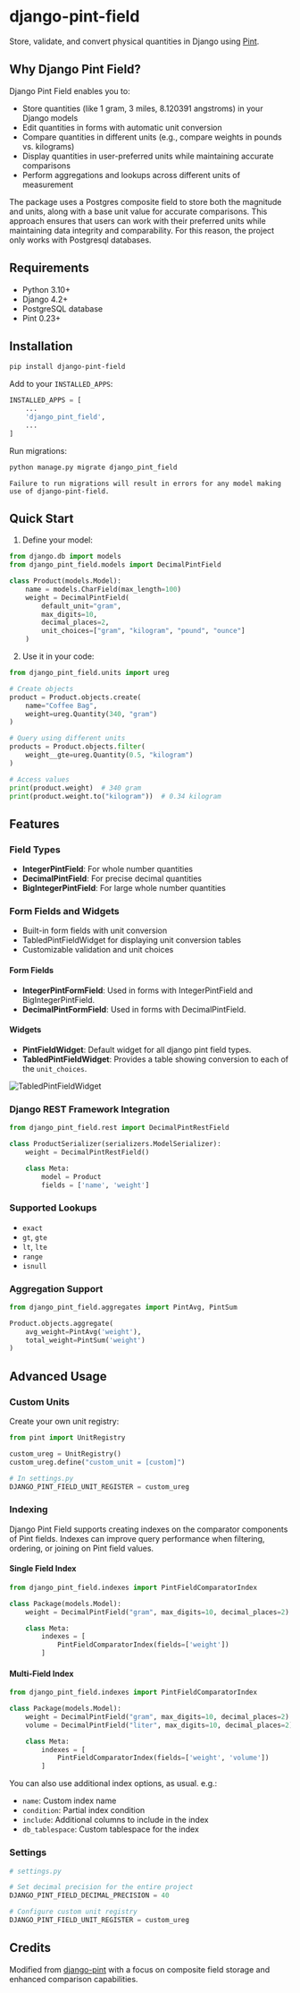 # django-pint-field

Store, validate, and convert physical quantities in Django using [Pint](https://pint.readthedocs.io/en/stable/).

## Why Django Pint Field?

Django Pint Field enables you to:

- Store quantities (like 1 gram, 3 miles, 8.120391 angstroms) in your Django models
- Edit quantities in forms with automatic unit conversion
- Compare quantities in different units (e.g., compare weights in pounds vs. kilograms)
- Display quantities in user-preferred units while maintaining accurate comparisons
- Perform aggregations and lookups across different units of measurement

The package uses a Postgres composite field to store both the magnitude and units, along with a base unit value for accurate comparisons. This approach ensures that users can work with their preferred units while maintaining data integrity and comparability. For this reason, the project only works with Postgresql databases.

## Requirements

- Python 3.10+
- Django 4.2+
- PostgreSQL database
- Pint 0.23+

## Installation

```bash
pip install django-pint-field
```

Add to your `INSTALLED_APPS`:

```python
INSTALLED_APPS = [
    ...
    'django_pint_field',
    ...
]
```

Run migrations:

```bash
python manage.py migrate django_pint_field
```

```{caution}
Failure to run migrations will result in errors for any model making use of django-pint-field.
```

## Quick Start

1. Define your model:

```python
from django.db import models
from django_pint_field.models import DecimalPintField

class Product(models.Model):
    name = models.CharField(max_length=100)
    weight = DecimalPintField(
        default_unit="gram",
        max_digits=10,
        decimal_places=2,
        unit_choices=["gram", "kilogram", "pound", "ounce"]
    )
```

2. Use it in your code:

```python
from django_pint_field.units import ureg

# Create objects
product = Product.objects.create(
    name="Coffee Bag",
    weight=ureg.Quantity(340, "gram")
)

# Query using different units
products = Product.objects.filter(
    weight__gte=ureg.Quantity(0.5, "kilogram")
)

# Access values
print(product.weight)  # 340 gram
print(product.weight.to("kilogram"))  # 0.34 kilogram
```

## Features

### Field Types

- **IntegerPintField**: For whole number quantities
- **DecimalPintField**: For precise decimal quantities
- **BigIntegerPintField**: For large whole number quantities

### Form Fields and Widgets

- Built-in form fields with unit conversion
- TabledPintFieldWidget for displaying unit conversion tables
- Customizable validation and unit choices

#### Form Fields

- **IntegerPintFormField**: Used in forms with IntegerPintField and BigIntegerPintField.
- **DecimalPintFormField**: Used in forms with DecimalPintField.

#### Widgets

- **PintFieldWidget**: Default widget for all django pint field types.
- **TabledPintFieldWidget**: Provides a table showing conversion to each of the `unit_choices`.

![TabledPintFieldWidget](https://raw.githubusercontent.com/jacklinke/django-pint-field/main/media/TabledPintFieldWidget.png)

### Django REST Framework Integration

```python
from django_pint_field.rest import DecimalPintRestField

class ProductSerializer(serializers.ModelSerializer):
    weight = DecimalPintRestField()

    class Meta:
        model = Product
        fields = ['name', 'weight']
```

### Supported Lookups

- `exact`
- `gt`, `gte`
- `lt`, `lte`
- `range`
- `isnull`

### Aggregation Support

```python
from django_pint_field.aggregates import PintAvg, PintSum

Product.objects.aggregate(
    avg_weight=PintAvg('weight'),
    total_weight=PintSum('weight')
)
```

## Advanced Usage

### Custom Units

Create your own unit registry:

```python
from pint import UnitRegistry

custom_ureg = UnitRegistry()
custom_ureg.define("custom_unit = [custom]")

# In settings.py
DJANGO_PINT_FIELD_UNIT_REGISTER = custom_ureg
```

### Indexing

Django Pint Field supports creating indexes on the comparator components of Pint fields. Indexes can improve query performance when filtering, ordering, or joining on Pint field values.

#### Single Field Index

```python
from django_pint_field.indexes import PintFieldComparatorIndex

class Package(models.Model):
    weight = DecimalPintField("gram", max_digits=10, decimal_places=2)

    class Meta:
        indexes = [
            PintFieldComparatorIndex(fields=['weight'])
        ]
```

#### Multi-Field Index

```python
from django_pint_field.indexes import PintFieldComparatorIndex

class Package(models.Model):
    weight = DecimalPintField("gram", max_digits=10, decimal_places=2)
    volume = DecimalPintField("liter", max_digits=10, decimal_places=2)

    class Meta:
        indexes = [
            PintFieldComparatorIndex(fields=['weight', 'volume'])
        ]
```

You can also use additional index options, as usual. e.g.:

- `name`: Custom index name
- `condition`: Partial index condition
- `include`: Additional columns to include in the index
- `db_tablespace`: Custom tablespace for the index

### Settings

```python
# settings.py

# Set decimal precision for the entire project
DJANGO_PINT_FIELD_DECIMAL_PRECISION = 40

# Configure custom unit registry
DJANGO_PINT_FIELD_UNIT_REGISTER = custom_ureg
```

## Credits

Modified from [django-pint](https://github.com/CarliJoy/django-pint) with a focus on composite field storage and enhanced comparison capabilities.
